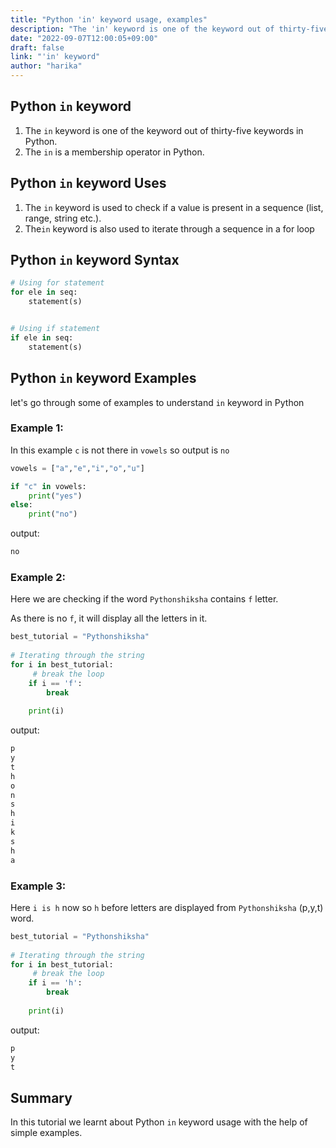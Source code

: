 ```yaml
---
title: "Python 'in' keyword usage, examples"
description: "The 'in' keyword is one of the keyword out of thirty-five keywords in Python"
date: "2022-09-07T12:00:05+09:00"
draft: false
link: "'in' keyword"
author: "harika"
---
```


## Python `in` keyword 

1. The `in` keyword is one of the keyword out of thirty-five keywords in Python.
2. The `in` is a membership operator in Python.

## Python `in` keyword Uses

1. The `in` keyword is used to check if a value is present in a sequence (list, range, string etc.).
2. The`in` keyword is also used to iterate through a sequence in a for loop

## Python `in` keyword Syntax

```Python
# Using for statement
for ele in seq:
    statement(s)


# Using if statement
if ele in seq:
    statement(s)
```

## Python `in` keyword Examples

let's go through some of examples to understand `in` keyword in Python

### Example 1:

In this example `c` is not there in `vowels` so output is `no`

```Python
vowels = ["a","e","i","o","u"]

if "c" in vowels:
    print("yes")
else:
    print("no")
```
output:

```Python
no
```

### Example 2:

Here we are checking if  the word `Pythonshiksha` contains `f` letter.

As there is no `f`, it will display all the letters in it.


```Python
best_tutorial = "Pythonshiksha"
 
# Iterating through the string
for i in best_tutorial:
     # break the loop
    if i == 'f':
        break
     
    print(i)
```
output:

```Python
p
y
t
h
o
n
s
h
i
k
s
h
a
```

### Example 3:

Here `i is h` now so `h` before letters are displayed from  `Pythonshiksha` (p,y,t) word.

```Python
best_tutorial = "Pythonshiksha"
 
# Iterating through the string
for i in best_tutorial:
     # break the loop
    if i == 'h':
        break
     
    print(i)
```
output:
```Python
p
y
t
```
## Summary

In this tutorial we learnt about Python `in` keyword usage with the help of simple examples.